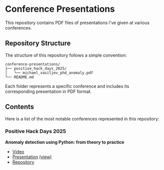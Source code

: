 # Conference Presentations

This repository contains PDF files of presentations I've given at various conferences.

## Repository Structure

The structure of this repository follows a simple convention: 

```
conference-presentations/
├── positive_hack_days_2025/
│   └── michael_vasiljev_phd_anomaly.pdf
└── README.md
```

Each folder represents a specific conference and includes its corresponding presentation in PDF format. 

## Contents 

Here is a list of the most notable conferences represented in this repository: 

### Positive Hack Days 2025

**Anomaly detection using Python: from theory to practice**

* [Video](https://www.youtube.com/watch?v=yt55PeVFNyk) 
* [Presentation](positive_hack_days_2025/michael_vasiljev_phd_anomaly.pdf) [(view)](https://speakerdeck.com/slauton1234/anomaly-detection-with-python)
* [Repository](https://github.com/onixlas/phd-2025-anomaly-detection)
